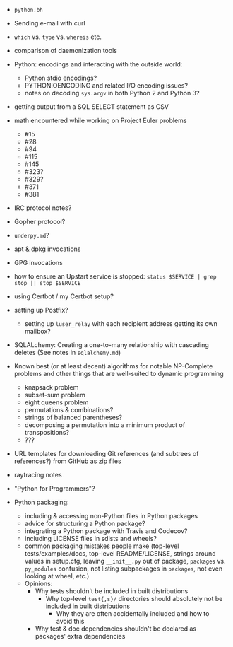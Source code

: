 - `python.bh`
- Sending e-mail with curl
- `which` vs. `type` vs. `whereis` etc.
- comparison of daemonization tools
- Python: encodings and interacting with the outside world:
    - Python stdio encodings?
    - PYTHONIOENCODING and related I/O encoding issues?
    - notes on decoding `sys.argv` in both Python 2 and Python 3?
- getting output from a SQL SELECT statement as CSV
- math encountered while working on Project Euler problems
    - #15
    - #28
    - #94
    - #115
    - #145
    - #323?
    - #329?
    - #371
    - #381
- IRC protocol notes?
- Gopher protocol?
- `underpy.md`?
- apt & dpkg invocations
- GPG invocations
- how to ensure an Upstart service is stopped: `status $SERVICE | grep stop ||
  stop $SERVICE`
- using Certbot / my Certbot setup?
- setting up Postfix?
    - setting up `luser_relay` with each recipient address getting its own
      mailbox?
- SQLALchemy: Creating a one-to-many relationship with cascading deletes (See
  notes in `sqlalchemy.md`)
- Known best (or at least decent) algorithms for notable NP-Complete problems
  and other things that are well-suited to dynamic programming
    - knapsack problem
    - subset-sum problem
    - eight queens problem
    - permutations & combinations?
    - strings of balanced parentheses?
    - decomposing a permutation into a minimum product of transpositions?
    - ???
- URL templates for downloading Git references (and subtrees of references?)
  from GitHub as zip files
- raytracing notes
- "Python for Programmers"?

- Python packaging:
    - including & accessing non-Python files in Python packages
    - advice for structuring a Python package?
    - integrating a Python package with Travis and Codecov?
    - including LICENSE files in sdists and wheels?
    - common packaging mistakes people make (top-level tests/examples/docs,
      top-level README/LICENSE, strings around values in setup.cfg, leaving
      `__init__.py` out of package, `packages` vs. `py_modules` confusion, not
      listing subpackages in `packages`, not even looking at wheel, etc.)
    - Opinions:
        - Why tests shouldn't be included in built distributions
            - Why top-level `test{,s}/` directories should absolutely not be
              included in built distributions
                - Why they are often accidentally included and how to avoid
                  this
        - Why test & doc dependencies shouldn't be declared as packages' extra
          dependencies
